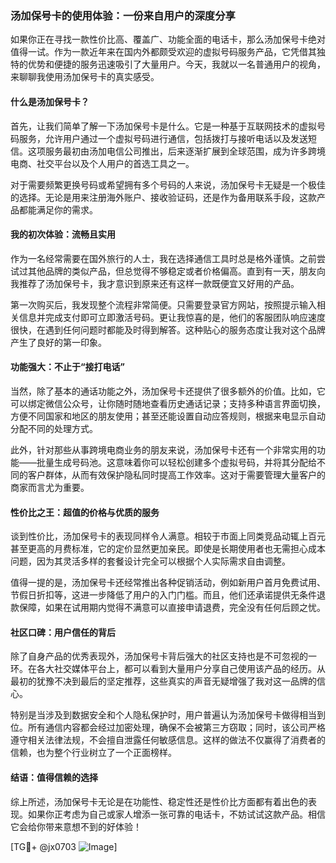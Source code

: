 ### 汤加保号卡的使用体验：一份来自用户的深度分享

如果你正在寻找一款性价比高、覆盖广、功能全面的电话卡，那么汤加保号卡绝对值得一试。作为一款近年来在国内外都颇受欢迎的虚拟号码服务产品，它凭借其独特的优势和便捷的服务迅速吸引了大量用户。今天，我就以一名普通用户的视角，来聊聊我使用汤加保号卡的真实感受。

#### 什么是汤加保号卡？

首先，让我们简单了解一下汤加保号卡是什么。它是一种基于互联网技术的虚拟号码服务，允许用户通过一个虚拟号码进行通信，包括拨打与接听电话以及发送短信。这项服务最初由汤加电信公司推出，后来逐渐扩展到全球范围，成为许多跨境电商、社交平台以及个人用户的首选工具之一。

对于需要频繁更换号码或希望拥有多个号码的人来说，汤加保号卡无疑是一个极佳的选择。无论是用来注册海外账户、接收验证码，还是作为备用联系手段，这款产品都能满足你的需求。

#### 我的初次体验：流畅且实用

作为一名经常需要在国外旅行的人士，我在选择通信工具时总是格外谨慎。之前尝试过其他品牌的类似产品，但总觉得不够稳定或者价格偏高。直到有一天，朋友向我推荐了汤加保号卡，我才意识到原来还有这样一款既便宜又好用的产品。

第一次购买后，我发现整个流程非常简便。只需要登录官方网站，按照提示输入相关信息并完成支付即可立即激活号码。更让我惊喜的是，他们的客服团队响应速度很快，在遇到任何问题时都能及时得到解答。这种贴心的服务态度让我对这个品牌产生了良好的第一印象。

#### 功能强大：不止于“接打电话”

当然，除了基本的通话功能之外，汤加保号卡还提供了很多额外的价值。比如，它可以绑定微信公众号，让你随时随地查看历史通话记录；支持多种语言界面切换，方便不同国家和地区的朋友使用；甚至还能设置自动应答规则，根据来电显示自动分配不同的处理方式。

此外，针对那些从事跨境电商业务的朋友来说，汤加保号卡还有一个非常实用的功能——批量生成号码池。这意味着你可以轻松创建多个虚拟号码，并将其分配给不同的客户群体，从而有效保护隐私同时提高工作效率。这对于需要管理大量客户的商家而言尤为重要。

#### 性价比之王：超值的价格与优质的服务

谈到性价比，汤加保号卡的表现同样令人满意。相较于市面上同类竞品动辄上百元甚至更高的月费标准，它的定价显然更加亲民。即使是长期使用者也无需担心成本问题，因为其灵活多样的套餐设计完全可以根据个人实际需求自由调整。

值得一提的是，汤加保号卡还经常推出各种促销活动，例如新用户首月免费试用、节假日折扣等，这进一步降低了用户的入门门槛。而且，他们还承诺提供无条件退款保障，如果在试用期内觉得不满意可以直接申请退费，完全没有任何后顾之忧。

#### 社区口碑：用户信任的背后

除了自身产品的优秀表现外，汤加保号卡背后强大的社区支持也是不可忽视的一环。在各大社交媒体平台上，都可以看到大量用户分享自己使用该产品的经历。从最初的犹豫不决到最后的坚定推荐，这些真实的声音无疑增强了我对这一品牌的信心。

特别是当涉及到数据安全和个人隐私保护时，用户普遍认为汤加保号卡做得相当到位。所有通信内容都会经过加密处理，确保不会被第三方窃取；同时，该公司严格遵守相关法律法规，不会擅自泄露任何敏感信息。这样的做法不仅赢得了消费者的信赖，也为整个行业树立了一个正面榜样。

#### 结语：值得信赖的选择

综上所述，汤加保号卡无论是在功能性、稳定性还是性价比方面都有着出色的表现。如果你正考虑为自己或家人增添一张可靠的电话卡，不妨试试这款产品。相信它会给你带来意想不到的好体验！

[TG💪+ @jx0703 ![Image](https://github.com/user-attachments/assets/dbca1d08-cadb-493c-b0ec-ad6f7a83f270)]